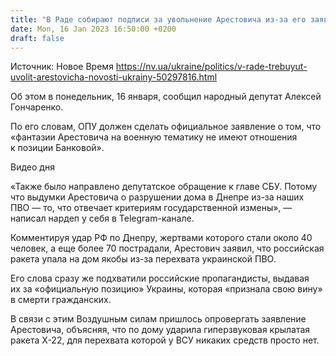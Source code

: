 ```yaml
---
title: "В Раде собирают подписи за увольнение Арестовича из-за его заявлений об ударе РФ по Днепру — депутат"
date: Mon, 16 Jan 2023 16:50:00 +0200
draft: false
---
```

Источник: Новое Время https://nv.ua/ukraine/politics/v-rade-trebuyut-uvolit-arestovicha-novosti-ukrainy-50297816.html


 Об этом в понедельник, 16 января, сообщил народный депутат Алексей Гончаренко.

По его словам, ОПУ должен сделать официальное заявление о том, что «фантазии Арестовича на военную тематику не имеют отношения к позиции Банковой».

  Видео дня   

«Также было направлено депутатское обращение к главе СБУ. Потому что выдумки Арестовича о разрушении дома в Днепре из-за наших ПВО — то, что отвечает критериям государственной измены», — написал нардеп у себя в Telegram-канале.

Комментируя удар РФ по Днепру, жертвами которого стали около 40 человек, а еще более 70 пострадали, Арестович заявил, что российская ракета упала на дом якобы из-за перехвата украинской ПВО.

Его слова сразу же подхватили российские пропагандисты, выдавая их за «официальную позицию» Украины, которая «признала свою вину» в смерти гражданских.

В связи с этим Воздушным силам пришлось опровергать заявление Арестовича, объясняя, что по дому ударила гиперзвуковая крылатая ракета Х-22, для перехвата которой у ВСУ никаких средств просто нет.
